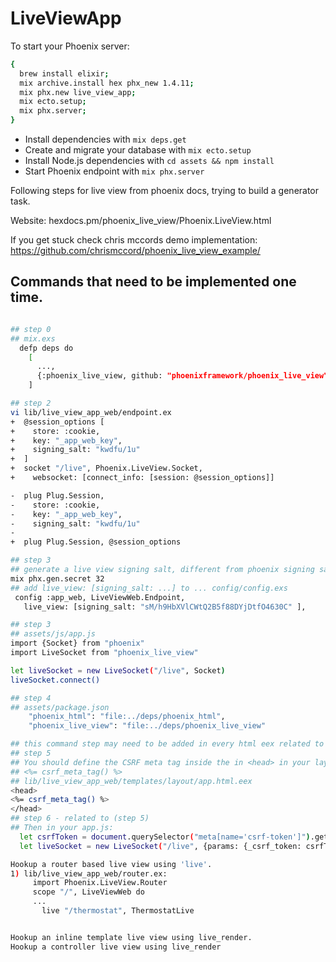 # LiveViewApp

To start your Phoenix server:
```bash
{
  brew install elixir;
  mix archive.install hex phx_new 1.4.11;
  mix phx.new live_view_app;
  mix ecto.setup;
  mix phx.server;
}
```
  * Install dependencies with `mix deps.get`
  * Create and migrate your database with `mix ecto.setup`
  * Install Node.js dependencies with `cd assets && npm install`
  * Start Phoenix endpoint with `mix phx.server`

  Following steps for live view from phoenix docs, trying to build a generator task.

Website: hexdocs.pm/phoenix_live_view/Phoenix.LiveView.html

If you get stuck check chris mccords demo implementation:
https://github.com/chrismccord/phoenix_live_view_example/

## Commands that need to be implemented one time.
```bash

## step 0
## mix.exs
  defp deps do
    [
      ...,
      {:phoenix_live_view, github: "phoenixframework/phoenix_live_view"}
    ]

## step 2
vi lib/live_view_app_web/endpoint.ex
+  @session_options [
+    store: :cookie,
+    key: "_app_web_key",
+    signing_salt: "kwdfu/1u"
+  ]
+  socket "/live", Phoenix.LiveView.Socket,
+    websocket: [connect_info: [session: @session_options]]

-  plug Plug.Session,
-    store: :cookie,
-    key: "_app_web_key",
-    signing_salt: "kwdfu/1u"
-
+  plug Plug.Session, @session_options

## step 3
## generate a live view signing salt, different from phoenix signing salt.
mix phx.gen.secret 32
## add live_view: [signing_salt: ...] to ... config/config.exs
 config :app_web, LiveViewWeb.Endpoint,
   live_view: [signing_salt: "sM/h9HbXVlCWtQ2B5f88DYjDtfO4630C" ],

## step 3
## assets/js/app.js
import {Socket} from "phoenix"
import LiveSocket from "phoenix_live_view"

let liveSocket = new LiveSocket("/live", Socket)
liveSocket.connect()

## step 4
## assets/package.json
    "phoenix_html": "file:../deps/phoenix_html",
    "phoenix_live_view": "file:../deps/phoenix_live_view"

## this command step may need to be added in every html eex related to the live view.
## step 5
## You should define the CSRF meta tag inside the in <head> in your layout:
## <%= csrf_meta_tag() %>
## lib/live_view_app_web/templates/layout/app.html.eex
<head>
<%= csrf_meta_tag() %>
</head>
## step 6 - related to (step 5)
## Then in your app.js:
  let csrfToken = document.querySelector("meta[name='csrf-token']").getAttribute("content");
  let liveSocket = new LiveSocket("/live", {params: {_csrf_token: csrfToken}});
```
```bash
Hookup a router based live view using 'live'.
1) lib/live_view_app_web/router.ex:
     import Phoenix.LiveView.Router
     scope "/", LiveViewWeb do
     ...
       live "/thermostat", ThermostatLive


Hookup an inline template live view using live_render.
Hookup a controller live view using live_render
```

